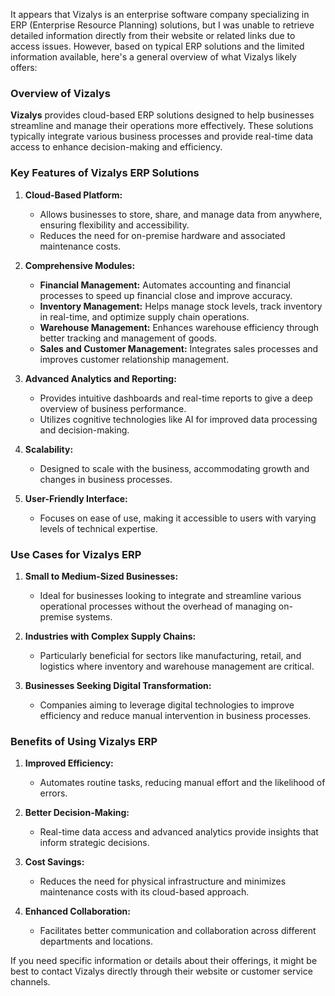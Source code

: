 It appears that Vizalys is an enterprise software company specializing in ERP (Enterprise Resource Planning) solutions, but I was unable to retrieve detailed information directly from their website or related links due to access issues. However, based on typical ERP solutions and the limited information available, here's a general overview of what Vizalys likely offers:

### Overview of Vizalys

**Vizalys** provides cloud-based ERP solutions designed to help businesses streamline and manage their operations more effectively. These solutions typically integrate various business processes and provide real-time data access to enhance decision-making and efficiency.

### Key Features of Vizalys ERP Solutions

1. **Cloud-Based Platform:**
   - Allows businesses to store, share, and manage data from anywhere, ensuring flexibility and accessibility.
   - Reduces the need for on-premise hardware and associated maintenance costs.

2. **Comprehensive Modules:**
   - **Financial Management:** Automates accounting and financial processes to speed up financial close and improve accuracy.
   - **Inventory Management:** Helps manage stock levels, track inventory in real-time, and optimize supply chain operations.
   - **Warehouse Management:** Enhances warehouse efficiency through better tracking and management of goods.
   - **Sales and Customer Management:** Integrates sales processes and improves customer relationship management.

3. **Advanced Analytics and Reporting:**
   - Provides intuitive dashboards and real-time reports to give a deep overview of business performance.
   - Utilizes cognitive technologies like AI for improved data processing and decision-making.

4. **Scalability:**
   - Designed to scale with the business, accommodating growth and changes in business processes.

5. **User-Friendly Interface:**
   - Focuses on ease of use, making it accessible to users with varying levels of technical expertise.

### Use Cases for Vizalys ERP

1. **Small to Medium-Sized Businesses:**
   - Ideal for businesses looking to integrate and streamline various operational processes without the overhead of managing on-premise systems.

2. **Industries with Complex Supply Chains:**
   - Particularly beneficial for sectors like manufacturing, retail, and logistics where inventory and warehouse management are critical.

3. **Businesses Seeking Digital Transformation:**
   - Companies aiming to leverage digital technologies to improve efficiency and reduce manual intervention in business processes.

### Benefits of Using Vizalys ERP

1. **Improved Efficiency:**
   - Automates routine tasks, reducing manual effort and the likelihood of errors.
   
2. **Better Decision-Making:**
   - Real-time data access and advanced analytics provide insights that inform strategic decisions.

3. **Cost Savings:**
   - Reduces the need for physical infrastructure and minimizes maintenance costs with its cloud-based approach.

4. **Enhanced Collaboration:**
   - Facilitates better communication and collaboration across different departments and locations.

If you need specific information or details about their offerings, it might be best to contact Vizalys directly through their website or customer service channels.